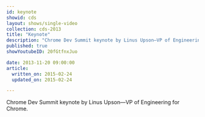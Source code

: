 ```yaml
---
id: keynote
showid: cds
layout: shows/single-video
collection: cds-2013
title: "Keynote"
description: "Chrome Dev Summit keynote by Linus Upson—VP of Engineering for Chrome."
published: true
showYoutubeID: 20fGtfnxJuo

date: 2013-11-20 09:00:00
article:
  written_on: 2015-02-24
  updated_on: 2015-02-24

---
```


Chrome Dev Summit keynote by Linus Upson—VP of Engineering for Chrome.
